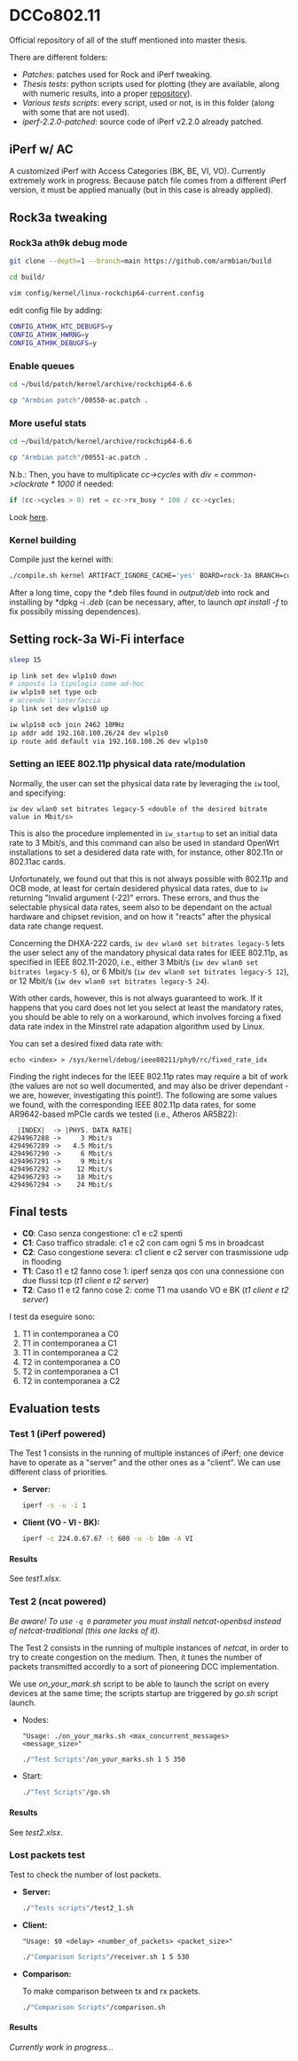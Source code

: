 # DCCo802.11

Official repository of all of the stuff mentioned into master thesis.

There are different folders:
- *Patches*: patches used for Rock and iPerf tweaking.
- *Thesis tests*: python scripts used for plotting (they are available, along with numeric results, into a proper [repository](https://github.com/AlfaSierra92/ACPlot)).
- *Various tests scripts*: every script, used or not, is in this folder (along with some that are not used).
- *iperf-2.2.0-patched*: source code of iPerf v2.2.0 already patched.

## iPerf w/ AC
A customized iPerf with Access Categories (BK, BE, VI, VO).
Currently extremely work in progress.
Because patch file comes from a different iPerf version, it must be applied manually (but in this case is already applied).

## Rock3a tweaking
### Rock3a ath9k debug mode

```bash
git clone --depth=1 --branch=main https://github.com/armbian/build 

cd build/

vim config/kernel/linux-rockchip64-current.config 
```

edit config file by adding:

```bash
CONFIG_ATH9K_HTC_DEBUGFS=y
CONFIG_ATH9K_HWRNG=y
CONFIG_ATH9K_DEBUGFS=y
```

### Enable queues

```bash
cd ~/build/patch/kernel/archive/rockchip64-6.6

cp "Armbian patch"/00550-ac.patch .
```

### More useful stats
```bash
cd ~/build/patch/kernel/archive/rockchip64-6.6

cp "Armbian patch"/00551-ac.patch .
```

N.b.:
Then, you have to multiplicate *cc->cycles* with *div = common->clockrate * 1000* if needed:
```c
if (cc->cycles > 0) ret = cc->rx_busy * 100 / cc->cycles;
```
Look [here](https://github.com/torvalds/linux/blob/50736169ecc8387247fe6a00932852ce7b057083/drivers/net/wireless/ath/ath9k/link.c#L506).

### Kernel building
Compile just the kernel with:

```bash
./compile.sh kernel ARTIFACT_IGNORE_CACHE='yes' BOARD=rock-3a BRANCH=current
```

After a long time, copy the *.deb files found in *output/deb* into rock and installing by *dpkg -i *.deb* (can be necessary, after, to launch *apt install -f* to fix possibily missing dependences).

## Setting rock-3a Wi-Fi interface
```bash
sleep 15

ip link set dev wlp1s0 down
# imposta la tipologia come ad-hoc
iw wlp1s0 set type ocb
# accende l'interfaccia
ip link set dev wlp1s0 up

iw wlp1s0 ocb join 2462 10MHz
ip addr add 192.168.100.26/24 dev wlp1s0
ip route add default via 192.168.100.26 dev wlp1s0
```

### Setting an IEEE 802.11p physical data rate/modulation

Normally, the user can set the physical data rate by leveraging the `iw` tool, and specifying:
```
iw dev wlan0 set bitrates legacy-5 <double of the desired bitrate value in Mbit/s>
```
This is also the procedure implemented in `iw_startup` to set an initial data rate to 3 Mbit/s, and this command can also be used in standard OpenWrt installations to set a desidered data rate with, for instance, other 802.11n or 802.11ac cards.

Unfortunately, we found out that this is not always possible with 802.11p and OCB mode, at least for certain desidered physical data rates, due to `iw` returning "Invalid argument (-22)" errors.
These errors, and thus the selectable physical data rates, seem also to be dependant on the actual hardware and chipset revision, and on how it "reacts" after the physical data rate change request.

Concerning the DHXA-222 cards, `iw dev wlan0 set bitrates legacy-5` lets the user select any of the mandatory physical data rates for IEEE 802.11p, as specified in IEEE 802.11-2020, i.e., either 3 Mbit/s (`iw dev wlan0 set bitrates legacy-5 6`), or 6 Mbit/s (`iw dev wlan0 set bitrates legacy-5 12`), or 12 Mbit/s (`iw dev wlan0 set bitrates legacy-5 24`).

With other cards, however, this is not always guaranteed to work. If it happens that you card does not let you select at least the mandatory rates, you should be able to rely on a workaround, which involves forcing a fixed data rate index in the Minstrel rate adapation algorithm used by Linux.

You can set a desired fixed data rate with:
```
echo <index> > /sys/kernel/debug/ieee80211/phy0/rc/fixed_rate_idx
```

Finding the right indeces for the IEEE 802.11p rates may require a bit of work (the values are not so well documented, and may also be driver dependant - we are, however, investigating this point!). The following are some values we found, with the corresponding IEEE 802.11p data rates, for some AR9642-based mPCIe cards we tested (i.e., Atheros AR5B22):
```
  |INDEX|  -> |PHYS. DATA RATE|
4294967288 ->     3 Mbit/s
4294967289 ->   4.5 Mbit/s
4294967290 ->     6 Mbit/s
4294967291 ->     9 Mbit/s
4294967292 ->    12 Mbit/s
4294967293 ->    18 Mbit/s
4294967294 ->    24 Mbit/s
```


## Final tests

- **C0**: Caso senza congestione: c1 e c2 spenti
- **C1**: Caso traffico stradale: c1 e c2 con cam ogni 5 ms in broadcast
- **C2**: Caso congestione severa: c1 client e c2 server con trasmissione udp in flooding
- **T1**: Caso t1 e t2 fanno cose 1: iperf senza qos con una connessione con due flussi tcp (*t1 client e t2 server*)
- **T2**: Caso t1 e t2 fanno cose 2: come T1 ma usando VO e BK (*t1 client e t2 server*)

I test da eseguire sono:
1. T1 in contemporanea a C0
2. T1 in contemporanea a C1
3. T1 in contemporanea a C2
4. T2 in contemporanea a C0
5. T2 in contemporanea a C1
6. T2 in contemporanea a C2

## Evaluation tests

### Test 1 (iPerf powered)
The Test 1 consists in the running of multiple instances of iPerf; one device have to operate as a "server" and the other ones as a "client". We can use different class of priorities.

- **Server:**
  ```bash
  iperf -s -u -i 1
  ```

- **Client (VO - VI - BK):**
  ```bash
  iperf -c 224.0.67.67 -t 600 -u -b 10m -A VI
  ```

#### Results
See *test1.xlsx*.

### Test 2 (ncat powered)
*Be aware! To use `-q 0` parameter you must install *netcat-openbsd* instead of netcat-traditional (this one lacks of it).*

The Test 2 consists in the running of multiple instances of *netcat*, in order to try to create congestion on the medium. Then, it tunes the number of packets transmitted accordly to a sort of pioneering DCC implementation.

We use *on_your_mark.sh* script to be able to launch the script on every devices at the same time; the scripts startup are triggered by *go.sh* script launch.

- Nodes:

  `"Usage: ./on_your_marks.sh <max_concurrent_messages> <message_size>"`
  ```bash
  ./"Test Scripts"/on_your_marks.sh 1 5 350
  ```

- Start:
  ```bash
  ./"Test Scripts"/go.sh
  ```

#### Results
See *test2.xlsx*.

### Lost packets test
Test to check the number of lost packets.

- **Server:**
  ```bash
  ./"Tests scripts"/test2_1.sh
  ```

- **Client:**

  `"Usage: $0 <delay> <number_of_packets> <packet_size>"`
  ```bash
  ./"Comparison Scripts"/receiver.sh 1 5 530
  ```

- **Comparison:**

  To make comparison between tx and rx packets.
  ```bash
  ./"Comparison Scripts"/comparison.sh
  ```

#### Results
*Currently work in progress...*